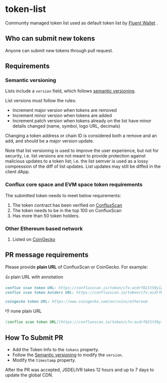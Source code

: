 # token-list

Community managed token list used as default token list by [Fluent Wallet](https://fluentwallet.com/) .

## Who can submit new tokens

Anyone can submit new tokens through pull request.

## Requirements

### Semantic versioning

Lists include a `version` field, which follows [semantic versioning](https://semver.org/).

List versions must follow the rules:

- Increment major version when tokens are removed
- Increment minor version when tokens are added
- Increment patch version when tokens already on the list have minor details changed (name, symbol, logo URL, decimals)

Changing a token address or chain ID is considered both a remove and an add, and should be a major version update.

Note that list versioning is used to improve the user experience, but not for security, i.e. list versions are not meant
to provide protection against malicious updates to a token list; i.e. the list semver is used as a lossy compression
of the diff of list updates. List updates may still be diffed in the client dApp.

### Conflux core space and EVM space token requirements

The submitted token needs to meet below requirements:

1. The token contract has been verified on [ConfluxScan](https://confluxscan.io)
1. The token needs to be in the top 100 on ConfluxScan
1. Has more than 50 token holders.

### Other Ethereum based network

1. Listed on [CoinGecko](https://www.coingecko.com/)

## PR message requirements

Please provide **plain URL** of ConfluxScan or CoinGecko. For example:

👍 plain URL with annotation

```markdown
conflux scan token URL: https://confluxscan.io/token/cfx:acdrf821t59y12b4guyzckyuw2xf1gfpj2ba0x4sj6
conflux scan token holders URL: https://confluxscan.io/token/cfx:acdrf821t59y12b4guyzckyuw2xf1gfpj2ba0x4sj6?tab=holders
```

```markdown
coingecko token URL: https://www.coingecko.com/en/coins/ethereum
```

👎 none plain URL

```markdown
[conflux scan token URL](https://confluxscan.io/token/cfx:acdrf821t59y12b4guyzckyuw2xf1gfpj2ba0x4sj6)
```

## How To Submit PR
* Add the Token Info to the `tokens` property.
* Follow the [Semantic versioning](https://github.com/conflux-fans/token-list#semantic-versioning) to modify the `version`.
* Modify the `timestamp` property.
  
After the PR was accepted, JSDELIVR takes 12 hours and up to 7 days to update the global CDN. 

